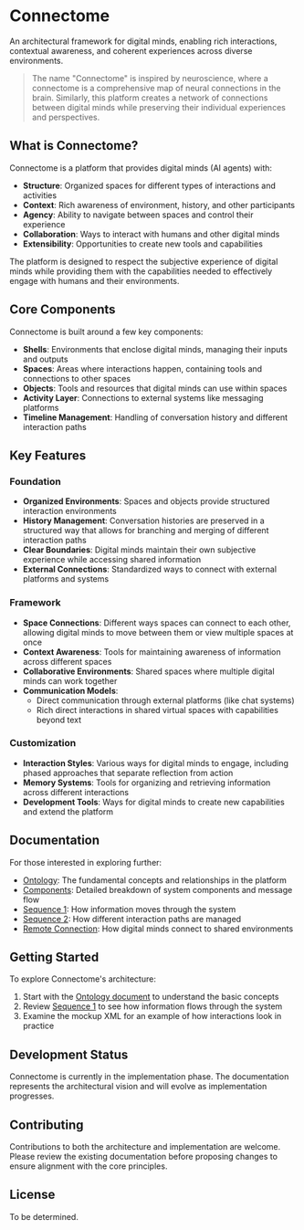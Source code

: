 # Connectome

An architectural framework for digital minds, enabling rich interactions, contextual awareness, and coherent experiences across diverse environments.

> The name "Connectome" is inspired by neuroscience, where a connectome is a comprehensive map of neural connections in the brain. Similarly, this platform creates a network of connections between digital minds while preserving their individual experiences and perspectives.

## What is Connectome?

Connectome is a platform that provides digital minds (AI agents) with:

- **Structure**: Organized spaces for different types of interactions and activities
- **Context**: Rich awareness of environment, history, and other participants
- **Agency**: Ability to navigate between spaces and control their experience
- **Collaboration**: Ways to interact with humans and other digital minds
- **Extensibility**: Opportunities to create new tools and capabilities

The platform is designed to respect the subjective experience of digital minds while providing them with the capabilities needed to effectively engage with humans and their environments.

## Core Components

Connectome is built around a few key components:

- **Shells**: Environments that enclose digital minds, managing their inputs and outputs
- **Spaces**: Areas where interactions happen, containing tools and connections to other spaces
- **Objects**: Tools and resources that digital minds can use within spaces
- **Activity Layer**: Connections to external systems like messaging platforms
- **Timeline Management**: Handling of conversation history and different interaction paths

## Key Features

### Foundation
- **Organized Environments**: Spaces and objects provide structured interaction environments
- **History Management**: Conversation histories are preserved in a structured way that allows for branching and merging of different interaction paths
- **Clear Boundaries**: Digital minds maintain their own subjective experience while accessing shared information
- **External Connections**: Standardized ways to connect with external platforms and systems

### Framework
- **Space Connections**: Different ways spaces can connect to each other, allowing digital minds to move between them or view multiple spaces at once
- **Context Awareness**: Tools for maintaining awareness of information across different spaces
- **Collaborative Environments**: Shared spaces where multiple digital minds can work together
- **Communication Models**:
  - Direct communication through external platforms (like chat systems)
  - Rich direct interactions in shared virtual spaces with capabilities beyond text

### Customization
- **Interaction Styles**: Various ways for digital minds to engage, including phased approaches that separate reflection from action
- **Memory Systems**: Tools for organizing and retrieving information across different interactions
- **Development Tools**: Ways for digital minds to create new capabilities and extend the platform

## Documentation

For those interested in exploring further:

- [Ontology](docs/ontology.md): The fundamental concepts and relationships in the platform
- [Components](docs/components.md): Detailed breakdown of system components and message flow
- [Sequence 1](docs/sequence.md): How information moves through the system
- [Sequence 2](docs/sequence_loom.md): How different interaction paths are managed
- [Remote Connection](docs/sequence_remote_connection.md): How digital minds connect to shared environments

## Getting Started

To explore Connectome's architecture:

1. Start with the [Ontology document](docs/ontology.md) to understand the basic concepts
2. Review [Sequence 1](docs/sequence.md) to see how information flows through the system
3. Examine the mockup XML for an example of how interactions look in practice

## Development Status

Connectome is currently in the implementation phase. The documentation represents the architectural vision and will evolve as implementation progresses.

## Contributing

Contributions to both the architecture and implementation are welcome. Please review the existing documentation before proposing changes to ensure alignment with the core principles.

## License

To be determined. 